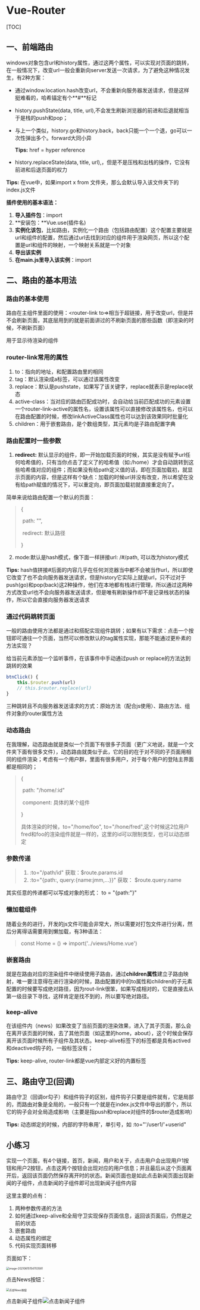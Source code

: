 # Vue-Router

[TOC]



## 一、前端路由

windows对象包含url和history属性，通过这两个属性，可以实现对页面的跳转，在一般情况下，改变url一般会重新向server发送一次请求，为了避免这种情况发生，有2种方案：

- 通过window.location.hash改变url，不会重新向服务器发送请求，但是这样挺难看的，哈希锚定有个**#**标记

- history.pushState(data, title, url),不会发生刷新浏览器的前进和后退就相当于是栈的push和pop；

- 与上一个类似，history.go和history.back，back只能一个一个退，go可以一次性弹出多个。forward大同小异

  **Tips:** href = hyper reference

- history.replaceState(data, title, url),，但是不是压栈和出栈的操作，它没有前进和后退页面的权力

  

**Tips:** 在vue中，如果import x from 文件夹，那么会默认导入该文件夹下的index.js文件

**插件使用的基本语法：**

1. **导入插件包**：import
2. **安装包：**Vue.use(插件名)
3. **实例化该包**，比如路由，实例化一个路由（包括路由配置）这个配置主要就是url和组件的配置，然后通过url去找到对应的组件用于渲染网页，所以这个配置是url和组件的映射，一个映射关系就是一个对象
4. **导出该实例**
5. **在main.js里导入该实例**：import

## 二、路由的基本用法

### 路由的基本使用

路由在主组件里面的使用：<router-link to=>相当于超链接，用于改变url，但是并不会刷新页面，其底层用到的就是前面讲过的不刷新页面的那些函数（即渲染的时候，不刷新页面）

<router-view>用于显示待渲染的组件

### router-link常用的属性

1. to：指向的地址，和配置路由里的相同
2. tag：默认渲染成a标签，可以通过该属性改变
3. replace：默认是pushstate，如果写了该关键字，replace就表示是replace状态
4. active-class：当对应的路由匹配成功时，会自动给当前匹配成功的元素设置一个router-link-active的属性名，设置该属性可以直接修改该属性名，也可以在路由配置的时候，修改linkActiveClass属性也可以达到该效果同时批量化
5. children：用于嵌套路由，是个数组类型，其元素均是子路由配置字典



### 路由配置时一些参数

1. **redirect:** 默认显示的组件，即一开始加载页面的时候，其实是没有赋予url任何哈希值的，只有当你点击了定义了的哈希值（如:/home）才会自动跳转到这些哈希值对应的组件；而如果没有给path定义值的话，即在页面加载初，就显示页面的内容，但是这样有个缺点：加载的时候url并没有改变，所以希望在没有给path赋值的情况下，可以重定向，即页面加载初就直接重定向了。

简单来说给路由配置一个默认的页面：

> {
>
> ​	path: "",
>
> ​	redirect: 默认路径
>
> }

2. mode:默认是hash模式，像下面一样拼接url: /#/path, 可以改为history模式

**Tips:** hash值拼接#后面的内容几乎在任何浏览器当中都不会被当作url，所以即使它改变了也不会向服务器发送请求，但是history它实际上就是url，只不过对于push(go)和pop(back)这2种操作，他们在本地都有栈进行管理，所以通过这两种方式改变url也不会向服务器发送请求，但是唯有刷新操作却不是记录栈状态的操作，所以它会直接向服务器发送请求

### 通过代码跳转页面

一般的路由使用方法都是通过<router-link>和<router-view>搭配实现组件跳转；如果有以下需求：点击一个按钮即可通往一个页面，当然可以修改默认的tag属性实现，那能不能通过更朴素的方法实现？

给当前元素添加一个监听事件，在该事件中手动通过push or replace的方法达到跳转的效果

``` javascript
btnClick() {
    this.$router.push(url) 
    // this.$router.replace(url) 
}
```

三种跳转且不向服务器发送请求的方式：原始方法（配合js使用）、路由方法、组件对象的router属性方法

### 动态路由

在我理解，动态路由就是类似一个页面下有很多子页面（更广义地说，就是一个文件夹下面有很多文件），动态路由就类似于此，它的目的在于对不同的子页面用相同的组件渲染；考虑有一个用户群，里面有很多用户，对于每个用户的登陆主界面都是相同的；

> {
>
> ​	path: "/home/:id"
>
> ​	component: 具体的某个组件
>
> }
>
> 具体渲染的时候，to="/home/foo", to="/hone/fred",这个时候这2位用户fred和foo的渲染组件就是一样的，这里的id可以限制类型，也可以动态绑定

### 参数传递

> 1. :to="/path/id"  										  获取：$route.params.id
> 2. :to="{path:, query:{name:jmm,...}}"        获取：  $route.query.name

其实任意的传递都可以写成对象的形式： to = "{path:"}"

### 懒加载组件

随着业务的进行，开发的js文件可能会非常大，所以需要对打包文件进行分离，然后分离得话需要用到懒加载，有3种语法：

> const Home = () => import('../views/Home.vue')

### 嵌套路由

就是在路由对应的渲染组件中继续使用子路由，通过**children属性**建立子路由映射，唯一要注意得在进行渲染的时候，路由配置的<route-link>中的to属性和children的子元素配置的时候要写成绝对路径，因为rout-link很笨，如果写成相对的，它是直接去从第一级目录下寻找，这样肯定是找不到的，所以要写绝对路径。



### keep-alive

在该组件内（news）如果改变了当前页面的渲染效果，进入了其子页面，那么会在离开该页面的时候，去了其他页面（如这里的home，about），这个时候会保存离开该页面时候所有子组件及其状态。keep-alive标签下的标签都是具有actived和deactived钩子的，一般标签没有；

**Tips:** keep-alive, router-link都是vue内部定义好的内置标签

## 三、路由守卫(回调)

路由守卫（回调or勾子）和组件钩子的区别，组件钩子只要是组件就有，它是局部的，而路由对象是全局的，一般只有一个就是在index.js文件中导出的那个，所以它的钩子会对全局造成影响（主要是指push和replace对组件的$router造成影响）

**Tips:** 动态绑定的时候，内部的字符串用'，单引号，如 :to="'/user1/'+userid"



## 小练习

实现一个页面，有4个链接，首页，新闻，用户和关于，点击用户会出现用户1按钮和用户2按钮，点击这两个按钮会出现对应的用户信息；并且最后从这个页面离开后，返回该页面仍然保存离开时的状态。新闻页面也是如此点击新闻页面出现新闻的子组件，点击新闻的子组件即可出现新闻子组件内容

这里主要的点有：

1. 两种参数传递的方法
2. 如何通过keep-alive和全局守卫实现保存页面信息，返回该页面后，仍然是之前的状态
3. 嵌套路由
4. 动态属性的绑定
5. 代码实现页面转移

页面如下：



<img src="C:\Users\Mmjiang\AppData\Roaming\Typora\typora-user-images\image-20210615154703581.png" alt="image-20210615154703581" style="zoom:50%;" />

点击News按钮：

<img src="C:\Users\Mmjiang\AppData\Roaming\Typora\typora-user-images\image-20210615154753185.png" alt="点击News按钮" style="zoom:50%;" />

点击新闻子组件![点击新闻子组件](C:\Users\Mmjiang\AppData\Roaming\Typora\typora-user-images\image-20210615154909816.png)
